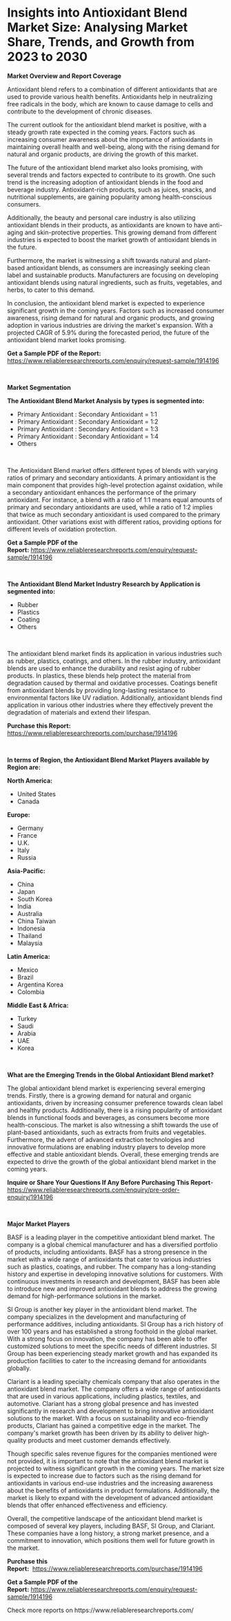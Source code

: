 <p><h1>Insights into Antioxidant Blend Market Size: Analysing Market Share, Trends, and Growth from 2023 to 2030</h1></p><p><strong>Market Overview and Report Coverage</strong></p>
<p><p>Antioxidant blend refers to a combination of different antioxidants that are used to provide various health benefits. Antioxidants help in neutralizing free radicals in the body, which are known to cause damage to cells and contribute to the development of chronic diseases.</p><p>The current outlook for the antioxidant blend market is positive, with a steady growth rate expected in the coming years. Factors such as increasing consumer awareness about the importance of antioxidants in maintaining overall health and well-being, along with the rising demand for natural and organic products, are driving the growth of this market.</p><p>The future of the antioxidant blend market also looks promising, with several trends and factors expected to contribute to its growth. One such trend is the increasing adoption of antioxidant blends in the food and beverage industry. Antioxidant-rich products, such as juices, snacks, and nutritional supplements, are gaining popularity among health-conscious consumers.</p><p>Additionally, the beauty and personal care industry is also utilizing antioxidant blends in their products, as antioxidants are known to have anti-aging and skin-protective properties. This growing demand from different industries is expected to boost the market growth of antioxidant blends in the future.</p><p>Furthermore, the market is witnessing a shift towards natural and plant-based antioxidant blends, as consumers are increasingly seeking clean label and sustainable products. Manufacturers are focusing on developing antioxidant blends using natural ingredients, such as fruits, vegetables, and herbs, to cater to this demand.</p><p>In conclusion, the antioxidant blend market is expected to experience significant growth in the coming years. Factors such as increased consumer awareness, rising demand for natural and organic products, and growing adoption in various industries are driving the market's expansion. With a projected CAGR of 5.9% during the forecasted period, the future of the antioxidant blend market looks promising.</p></p>
<p><strong>Get a Sample PDF of the Report:</strong> <a href="https://www.reliableresearchreports.com/enquiry/request-sample/1914196">https://www.reliableresearchreports.com/enquiry/request-sample/1914196</a></p>
<p>&nbsp;</p>
<p><strong>Market Segmentation</strong></p>
<p><strong>The Antioxidant Blend Market Analysis by types is segmented into:</strong></p>
<p><ul><li>Primary Antioxidant : Secondary Antioxidant = 1:1</li><li>Primary Antioxidant : Secondary Antioxidant = 1:2</li><li>Primary Antioxidant : Secondary Antioxidant = 1:3</li><li>Primary Antioxidant : Secondary Antioxidant = 1:4</li><li>Others</li></ul></p>
<p>&nbsp;</p>
<p><p>The Antioxidant Blend market offers different types of blends with varying ratios of primary and secondary antioxidants. A primary antioxidant is the main component that provides high-level protection against oxidation, while a secondary antioxidant enhances the performance of the primary antioxidant. For instance, a blend with a ratio of 1:1 means equal amounts of primary and secondary antioxidants are used, while a ratio of 1:2 implies that twice as much secondary antioxidant is used compared to the primary antioxidant. Other variations exist with different ratios, providing options for different levels of oxidation protection.</p></p>
<p><strong>Get a Sample PDF of the Report:</strong>&nbsp;<a href="https://www.reliableresearchreports.com/enquiry/request-sample/1914196">https://www.reliableresearchreports.com/enquiry/request-sample/1914196</a></p>
<p>&nbsp;</p>
<p><strong>The Antioxidant Blend Market Industry Research by Application is segmented into:</strong></p>
<p><ul><li>Rubber</li><li>Plastics</li><li>Coating</li><li>Others</li></ul></p>
<p>&nbsp;</p>
<p><p>The antioxidant blend market finds its application in various industries such as rubber, plastics, coatings, and others. In the rubber industry, antioxidant blends are used to enhance the durability and resist aging of rubber products. In plastics, these blends help protect the material from degradation caused by thermal and oxidative processes. Coatings benefit from antioxidant blends by providing long-lasting resistance to environmental factors like UV radiation. Additionally, antioxidant blends find application in various other industries where they effectively prevent the degradation of materials and extend their lifespan.</p></p>
<p><strong>Purchase this Report:</strong>&nbsp; <a href="https://www.reliableresearchreports.com/purchase/1914196">https://www.reliableresearchreports.com/purchase/1914196</a></p>
<p>&nbsp;</p>
<p><strong>In terms of Region, the Antioxidant Blend Market Players available by Region are:</strong></p>
<p>
    <p> <strong> North America: </strong>
        <ul>
            <li>United States</li>
            <li>Canada</li>
        </ul>
        </p> 
    <p> <strong> Europe: </strong>
        <ul>
            <li>Germany</li>
            <li>France</li>
            <li>U.K.</li>
            <li>Italy</li>
            <li>Russia</li>
        </ul>
        </p> 
    <p> <strong> Asia-Pacific: </strong>
        <ul>
            <li>China</li>
            <li>Japan</li>
            <li>South Korea</li>
            <li>India</li>
            <li>Australia</li>
            <li>China Taiwan</li>
            <li>Indonesia</li>
            <li>Thailand</li>
            <li>Malaysia</li>
        </ul>
        </p> 
    <p> <strong> Latin America: </strong>
        <ul>
            <li>Mexico</li>
            <li>Brazil</li>
            <li>Argentina Korea</li>
            <li>Colombia</li>
        </ul>
        </p> 
    <p> <strong> Middle East & Africa: </strong>
        <ul>
            <li>Turkey</li>
            <li>Saudi</li>
            <li>Arabia</li>
            <li>UAE</li>
            <li>Korea</li>
        </ul>
    </p>
    </p>
<p>&nbsp;</p>
<p><strong>What are the Emerging Trends in the Global Antioxidant Blend market?</strong></p>
<p><p>The global antioxidant blend market is experiencing several emerging trends. Firstly, there is a growing demand for natural and organic antioxidants, driven by increasing consumer preference towards clean label and healthy products. Additionally, there is a rising popularity of antioxidant blends in functional foods and beverages, as consumers become more health-conscious. The market is also witnessing a shift towards the use of plant-based antioxidants, such as extracts from fruits and vegetables. Furthermore, the advent of advanced extraction technologies and innovative formulations are enabling industry players to develop more effective and stable antioxidant blends. Overall, these emerging trends are expected to drive the growth of the global antioxidant blend market in the coming years.</p></p>
<p><strong>Inquire or Share Your Questions If Any Before Purchasing This Report</strong>- <a href="https://www.reliableresearchreports.com/enquiry/pre-order-enquiry/1914196">https://www.reliableresearchreports.com/enquiry/pre-order-enquiry/1914196</a></p>
<p>&nbsp;</p>
<p><strong>Major Market Players</strong></p>
<p><p>BASF is a leading player in the competitive antioxidant blend market. The company is a global chemical manufacturer and has a diversified portfolio of products, including antioxidants. BASF has a strong presence in the market with a wide range of antioxidants that cater to various industries such as plastics, coatings, and rubber. The company has a long-standing history and expertise in developing innovative solutions for customers. With continuous investments in research and development, BASF has been able to introduce new and improved antioxidant blends to address the growing demand for high-performance solutions in the market.</p><p>SI Group is another key player in the antioxidant blend market. The company specializes in the development and manufacturing of performance additives, including antioxidants. SI Group has a rich history of over 100 years and has established a strong foothold in the global market. With a strong focus on innovation, the company has been able to offer customized solutions to meet the specific needs of different industries. SI Group has been experiencing steady market growth and has expanded its production facilities to cater to the increasing demand for antioxidants globally.</p><p>Clariant is a leading specialty chemicals company that also operates in the antioxidant blend market. The company offers a wide range of antioxidants that are used in various applications, including plastics, textiles, and automotive. Clariant has a strong global presence and has invested significantly in research and development to bring innovative antioxidant solutions to the market. With a focus on sustainability and eco-friendly products, Clariant has gained a competitive edge in the market. The company's market growth has been driven by its ability to deliver high-quality products and meet customer demands effectively.</p><p>Though specific sales revenue figures for the companies mentioned were not provided, it is important to note that the antioxidant blend market is projected to witness significant growth in the coming years. The market size is expected to increase due to factors such as the rising demand for antioxidants in various end-use industries and the increasing awareness about the benefits of antioxidants in product formulations. Additionally, the market is likely to expand with the development of advanced antioxidant blends that offer enhanced effectiveness and efficiency.</p><p>Overall, the competitive landscape of the antioxidant blend market is composed of several key players, including BASF, SI Group, and Clariant. These companies have a long history, a strong market presence, and a commitment to innovation, which positions them well for future growth in the market.</p></p>
<p><strong>Purchase this Report:</strong>&nbsp;&nbsp;<a href="https://www.reliableresearchreports.com/purchase/1914196">https://www.reliableresearchreports.com/purchase/1914196</a></p>
<p></p>
<p><strong>Get a Sample PDF of the Report:</strong>&nbsp;<a href="https://www.reliableresearchreports.com/enquiry/request-sample/1914196">https://www.reliableresearchreports.com/enquiry/request-sample/1914196</a></p>
<p>Check more reports on https://www.reliableresearchreports.com/</p>